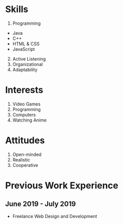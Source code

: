 # Skills

1. Programming
  - Java
  - C++
  - HTML & CSS
  - JavaScript
2. Active Listening
3. Organizational
4. Adaptability

# Interests

1. Video Games
2. Programming
3. Computers
4. Watching Anime

# Attitudes

1. Open-minded
2. Realistic
3. Cooperative

# Previous Work Experience

## June 2019 - July 2019
- Freelance Web Design and Development
